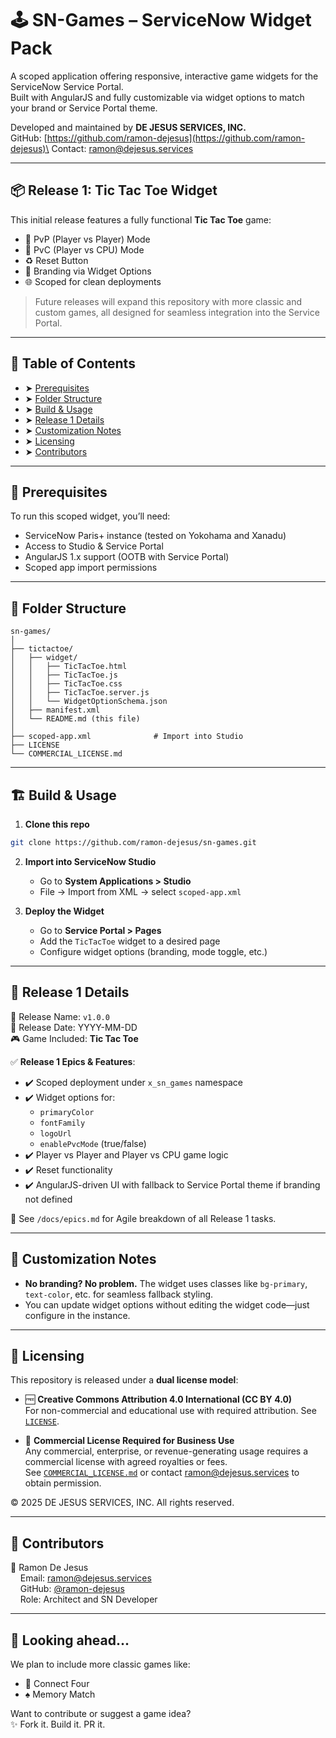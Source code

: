 # 🕹️ SN-Games – ServiceNow Widget Pack

&#x20;

A scoped application offering responsive, interactive game widgets for the ServiceNow Service Portal.\
Built with AngularJS and fully customizable via widget options to match your brand or Service Portal theme.

Developed and maintained by **DE JESUS SERVICES, INC.**\
GitHub: [https://github.com/ramon-dejesus](https://github.com/ramon-dejesus)\
Contact: [ramon@dejesus.services](mailto\:ramon@dejesus.services)

---

## 📦 Release 1: Tic Tac Toe Widget

This initial release features a fully functional **Tic Tac Toe** game:

- 👯 PvP (Player vs Player) Mode
- 🤖 PvC (Player vs CPU) Mode
- ♻️ Reset Button
- 🎨 Branding via Widget Options
- 🌐 Scoped for clean deployments

> Future releases will expand this repository with more classic and custom games, all designed for seamless integration into the Service Portal.

---

## 📖 Table of Contents

- ➤ [Prerequisites](#-prerequisites)
- ➤ [Folder Structure](#-folder-structure)
- ➤ [Build & Usage](#-build--usage)
- ➤ [Release 1 Details](#-release-1-details)
- ➤ [Customization Notes](#-customization-notes)
- ➤ [Licensing](#-licensing)
- ➤ [Contributors](#-contributors)

---

## 🍴 Prerequisites

To run this scoped widget, you’ll need:

- ServiceNow Paris+ instance (tested on Yokohama and Xanadu)
- Access to Studio & Service Portal
- AngularJS 1.x support (OOTB with Service Portal)
- Scoped app import permissions

---

## 🌵 Folder Structure

```
sn-games/
│
├── tictactoe/
│   ├── widget/
│   │   ├── TicTacToe.html
│   │   ├── TicTacToe.js
│   │   ├── TicTacToe.css
│   │   ├── TicTacToe.server.js
│   │   └── WidgetOptionSchema.json
│   ├── manifest.xml
│   └── README.md (this file)
│
├── scoped-app.xml              # Import into Studio
├── LICENSE
└── COMMERCIAL_LICENSE.md
```

---

## 🏗️ Build & Usage

1. **Clone this repo**

```bash
git clone https://github.com/ramon-dejesus/sn-games.git
```

2. **Import into ServiceNow Studio**

   - Go to **System Applications > Studio**
   - File → Import from XML → select `scoped-app.xml`

3. **Deploy the Widget**

   - Go to **Service Portal > Pages**
   - Add the `TicTacToe` widget to a desired page
   - Configure widget options (branding, mode toggle, etc.)

---

## 🚀 Release 1 Details

🔖 Release Name: `v1.0.0`\
📅 Release Date: YYYY-MM-DD\
🎮 Game Included: **Tic Tac Toe**

✅ **Release 1 Epics & Features**:

- ✔️ Scoped deployment under `x_sn_games` namespace
- ✔️ Widget options for:
  - `primaryColor`
  - `fontFamily`
  - `logoUrl`
  - `enablePvcMode` (true/false)
- ✔️ Player vs Player and Player vs CPU game logic
- ✔️ Reset functionality
- ✔️ AngularJS-driven UI with fallback to Service Portal theme if branding not defined

📌 See `/docs/epics.md` for Agile breakdown of all Release 1 tasks.

---

## 🎨 Customization Notes

- **No branding? No problem.** The widget uses classes like `bg-primary`, `text-color`, etc. for seamless fallback styling.
- You can update widget options without editing the widget code—just configure in the instance.

---

## 🔐 Licensing

This repository is released under a **dual license model**:

- 🆓 **Creative Commons Attribution 4.0 International (CC BY 4.0)**\
  For non-commercial and educational use with required attribution. See [`LICENSE`](../LICENSE).

- 💼 **Commercial License Required for Business Use**\
  Any commercial, enterprise, or revenue-generating usage requires a commercial license with agreed royalties or fees.\
  See [`COMMERCIAL_LICENSE.md`](../COMMERCIAL_LICENSE.md) or contact [ramon@dejesus.services](mailto\:ramon@dejesus.services) to obtain permission.

© 2025 DE JESUS SERVICES, INC. All rights reserved.

---

## 📜 Contributors

👦 Ramon De Jesus\
    Email: [ramon@dejesus.services](mailto\:ramon@dejesus.services)\
    GitHub: [@ramon-dejesus](https://github.com/ramon-dejesus)\
    Role: Architect and SN Developer

---

## 📌 Looking ahead...

We plan to include more classic games like:

- 🎲 Connect Four
- ♠️ Memory Match

Want to contribute or suggest a game idea?\
✨ Fork it. Build it. PR it.
